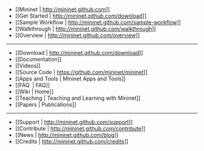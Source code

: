 * [[Mininet | http://mininet.github.com]]
* [[Get Started | http://mininet.github.com/download]]
* [[Sample Workflow | http://mininet.github.com/sample-workflow]]
* [[Walkthrough | http://mininet.github.com/walkthrough]]
* [[Overview | http://mininet.github.com/overview]]

---

* [[Download | http://mininet.github.com/download]]
* [[Documentation]]
* [[Videos]]
* [[Source Code | https://github.com/mininet/mininet]]
* [[Apps and Tools | Mininet Apps and Tools]]
* [[FAQ  | FAQ]]
* [[Wiki | Home]]
* [[Teaching | Teaching and Learning with Mininet]]
* [[Papers | Publications]]

---

* [[Support | http://mininet.github.com/support]]
* [[Contribute | http://mininet.github.com/contribute]]
* [[News | http://mininet.github.com/blog]]
* [[Credits | http://mininet.github.com/credits]]